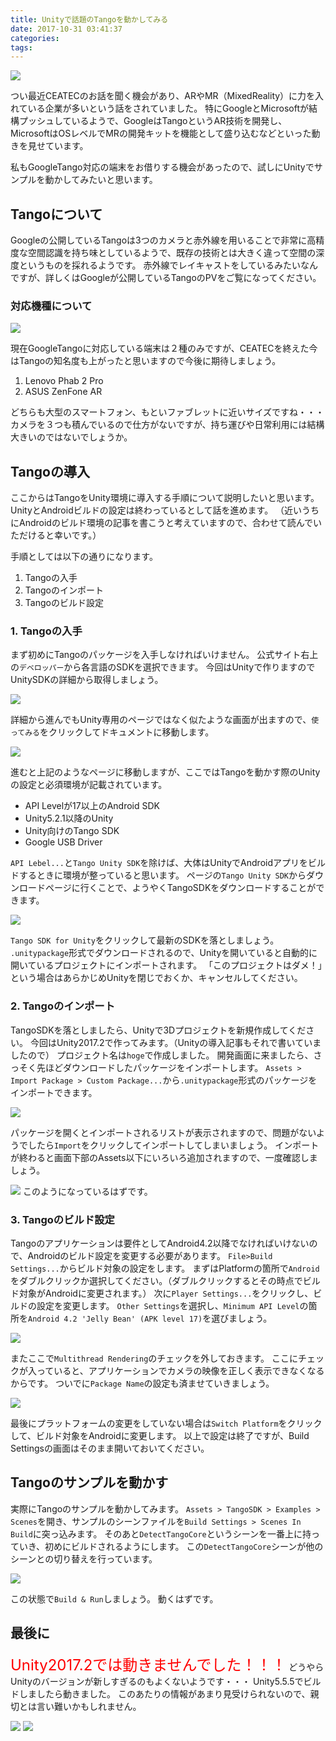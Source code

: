```yaml
---
title: Unityで話題のTangoを動かしてみる
date: 2017-10-31 03:41:37
categories:
tags:
---
```

<img src="..\..\..\img\tango-home.png" />

つい最近CEATECのお話を聞く機会があり、ARやMR（MixedReality）に力を入れている企業が多いという話をされていました。
特にGoogleとMicrosoftが結構プッシュしているようで、GoogleはTangoというAR技術を開発し、MicrosoftはOSレベルでMRの開発キットを機能として盛り込むなどといった動きを見せています。

私もGoogleTango対応の端末をお借りする機会があったので、試しにUnityでサンプルを動かしてみたいと思います。

## Tangoについて
Googleの公開しているTangoは3つのカメラと赤外線を用いることで非常に高精度な空間認識を持ち味としているようで、既存の技術とは大きく違って空間の深度というものを採れるようです。
赤外線でレイキャストをしているみたいなんですが、詳しくはGoogleが公開しているTangoのPVをご覧になってください。


### 対応機種について
<img src="..\..\..\img\tango-device.png" />

現在GoogleTangoに対応している端末は２種のみですが、CEATECを終えた今はTangoの知名度も上がったと思いますので今後に期待しましょう。

1. Lenovo Phab 2 Pro
2. ASUS ZenFone AR

どちらも大型のスマートフォン、もといファブレットに近いサイズですね・・・
カメラを３つも積んでいるので仕方がないですが、持ち運びや日常利用には結構大きいのではないでしょうか。


## Tangoの導入
ここからはTangoをUnity環境に導入する手順について説明したいと思います。
UnityとAndroidビルドの設定は終わっているとして話を進めます。
（近いうちにAndroidのビルド環境の記事を書こうと考えていますので、合わせて読んでいただけると幸いです。）

手順としては以下の通りになります。
1. Tangoの入手
2. Tangoのインポート
3. Tangoのビルド設定

### 1. Tangoの入手
まず初めにTangoのパッケージを入手しなければいけません。
公式サイト右上の`デベロッパー`から各言語のSDKを選択できます。
今回はUnityで作りますのでUnitySDKの詳細から取得しましょう。

<img src="..\..\..\img\tango-unity.jpg" />

詳細から進んでもUnity専用のページではなく似たような画面が出ますので、`使ってみる`をクリックしてドキュメントに移動します。

<img src="..\..\..\img\tango-howto.png" />

進むと上記のようなページに移動しますが、ここではTangoを動かす際のUnityの設定と必須環境が記載されています。
* API Levelが17以上のAndroid SDK
* Unity5.2.1以降のUnity
* Unity向けのTango SDK
* Google USB Driver

`API Lebel...`と`Tango Unity SDK`を除けば、大体はUnityでAndroidアプリをビルドするときに環境が整っていると思います。
ページの`Tango Unity SDK`からダウンロードページに行くことで、ようやくTangoSDKをダウンロードすることができます。

<img src="..\..\..\img\tango-sdk.jpg" />

`Tango SDK for Unity`をクリックして最新のSDKを落としましょう。
`.unitypackage`形式でダウンロードされるので、Unityを開いていると自動的に開いているプロジェクトにインポートされます。
「このプロジェクトはダメ！」という場合はあらかじめUnityを閉じでおくか、キャンセルしてください。

### 2. Tangoのインポート
TangoSDKを落としましたら、Unityで3Dプロジェクトを新規作成してください。
今回はUnity2017.2で作ってみます。（Unityの導入記事もそれで書いていましたので）
プロジェクト名は`hoge`で作成しました。
開発画面に来ましたら、さっそく先ほどダウンロードしたパッケージをインポートします。
`Assets > Import Package > Custom Package...`から`.unitypackage`形式のパッケージをインポートできます。

<img src="..\..\..\img\unity-import.jpg" />

パッケージを開くとインポートされるリストが表示されますので、問題がないようでしたら`Import`をクリックしてインポートしてしまいましょう。
インポートが終わると画面下部のAssets以下にいろいろ追加されますので、一度確認しましょう。

<img src="..\..\..\img\unity-tango-files.png" />
このようになっているはずです。

### 3. Tangoのビルド設定
Tangoのアプリケーションは要件としてAndroid4.2以降でなければいけないので、Androidのビルド設定を変更する必要があります。
`File>Build Settings...`からビルド対象の設定をします。
まずはPlatformの箇所で`Android`をダブルクリックか選択してください。（ダブルクリックするとその時点でビルド対象がAndroidに変更されます。）
次に`Player Settings...`をクリックし、ビルドの設定を変更します。
`Other Settings`を選択し、`Minimum API Level`の箇所を`Android 4.2 'Jelly Bean' (APK level 17)`を選びましょう。

<img src="..\..\..\img\unity-android-setting.jpg"/>

またここで`Multithread Rendering`のチェックを外しておきます。
ここにチェックが入っていると、アプリケーションでカメラの映像を正しく表示できなくなるからです。
ついでに`Package Name`の設定も済ませていきましょう。

<img src="..\..\..\img\unity-tango-setting.jpg"/>

最後にプラットフォームの変更をしていない場合は`Switch Platform`をクリックして、ビルド対象をAndroidに変更します。
以上で設定は終了ですが、Build Settingsの画面はそのまま開いておいてください。

## Tangoのサンプルを動かす
実際にTangoのサンプルを動かしてみます。
`Assets > TangoSDK > Examples > Scenes`を開き、サンプルのシーンファイルを`Build Settings > Scenes In Build`に突っ込みます。
そのあと`DetectTangoCore`というシーンを一番上に持っていき、初めにビルドされるようにします。
この`DetectTangoCore`シーンが他のシーンとの切り替えを行っています。

<img src="..\..\..\img\tango-sample-build.jpg" />

この状態で`Build & Run`しましょう。
動くはずです。

## 最後に
<font size="5" color="Red">Unity2017.2では動きませんでした！！！</font>
どうやらUnityのバージョンが新しすぎるのもよくないようです・・・
Unity5.5.5でビルドしましたら動きました。
このあたりの情報があまり見受けられないので、親切とは言い難いかもしれません。

<img src="..\..\..\img\tango-menu.png" />
<img src="..\..\..\img\tango-tracking.png" />

<!--
><div style="text-align: right;">
引用元：[name](https://)
</div>
<img src="..\..\..\img\" />
<font color="White"></font>
-->
